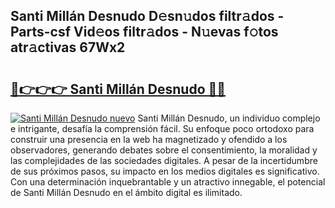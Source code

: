 ## Santi Millán Desnudo D𝚎sn𝚞dos filtr𝚊dos - Parts-csf Vid𝚎os filtr𝚊dos - N𝚞evas f𝚘tos atr𝚊ctivas 67Wx2

# <h2><a href="http://mb7d6rb.tromn.icu/?c=Santi+Mill%c3%a1n+Desnudo">🔗👉👉👉 Santi Millán Desnudo 🔗🔗</a></h2>

[![Santi Millán Desnudo nuevo](https://i.imgur.com/pEAQMta.gif)](http://mb7d6rb.tromn.icu/?c=Santi+Mill%c3%a1n+Desnudo)
Santi Millán Desnudo, un individuo complejo e intrigante, desafía la comprensión fácil. Su enfoque poco ortodoxo para construir una presencia en la web ha magnetizado y ofendido a los observadores, generando debates sobre el consentimiento, la moralidad y las complejidades de las sociedades digitales. A pesar de la incertidumbre de sus próximos pasos, su impacto en los medios digitales es significativo. Con una determinación inquebrantable y un atractivo innegable, el potencial de Santi Millán Desnudo en el ámbito digital es ilimitado.
